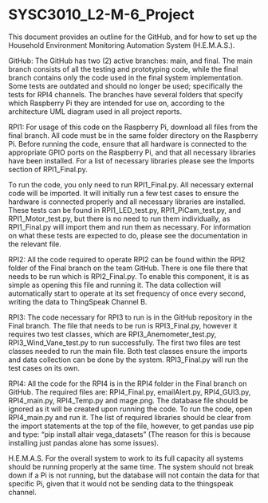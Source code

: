 # SYSC3010_L2-M-6_Project

This document provides an outline for the GitHub, and for how to set up the Household Environment Monitoring Automation System (H.E.M.A.S.).

GitHub: 
	The GitHub has two (2) active branches: main, and final.  The main branch consists of all the testing and prototyping code, while the final branch contains only the code used in the final system implementation. Some tests are outdated and should no longer be used; specifically the tests for RPI4 channels.  The branches have several folders that specify which Raspberry Pi they are intended for use on, according to the architecture UML diagram used in all project reports.  

RPI1: 
	For usage of this code on the Raspberry Pi, download all files from the final branch.  All code must be in the same folder directory on the Raspberry Pi.  Before running the code, ensure that all hardware is connected to the appropriate GPIO ports on the Raspberry Pi, and that all necessary libraries have been installed.  For a list of necessary libraries please see the Imports section of RPI1_Final.py.  

To run the code, you only need to run RPI1_Final.py.  All necessary external code will be imported.  It will initially run a few test cases to ensure the hardware is connected properly and all necessary libraries are installed.  These tests can be found in RPI1_LED_test.py, RPI1_PiCam_test.py, and RPI1_Motor_test.py, but there is no need to run them individually, as RPI1_Final.py will import them and run them as necessary.  For information on what these tests are expected to do, please see the documentation in the relevant file.  

RPI2:
	All the code required to operate RPI2 can be found within the RPI2 folder of the Final branch on the team GitHub. There is one file there that needs to be run which is RPI2_Final.py. To enable this component, it is as simple as opening this file and running it. The data collection will automatically start to operate at its set frequency of once every second, writing the data to ThingSpeak Channel B.

RPI3:
	The code necessary for RPI3 to run is in the GitHub repository in the Final branch. The file that needs to be run is RPI3_Final.py, however it requires two test classes, which are RPI3_Anemometer_test.py, RPI3_Wind_Vane_test.py to run successfully. The first two files are test classes needed to run the main file. Both test classes ensure the imports and data collection can be done by the system. RPI3_Final.py will run the test cases on its own. 

RPI4:
	All the code for the RPI4 is in the RPI4 folder in the Final branch on GitHub. The required files are: RPI4_Final.py, emailAlert.py, RPI4_GUI3.py, RPI4_main.py, RPI4_Temp.py and mage.png. The database file should be ignored as it will be created upon running the code. To run the code, open RPI4_main.py and run it. The list of required libraries should be clear from the import statements at the top of the file, however, to get pandas use pip and type: “pip install altair vega_datasets” (The reason for this is because installing just pandas alone has some issues).

H.E.M.A.S.
	For the overall system to work to its full capacity all systems should be running properly at the same time.   The system should not break down if a Pi is not running, but the database will not contain the data for that specific Pi, given that it would not be sending data to the thingspeak channel.
